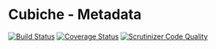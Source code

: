 # Cubiche - Metadata
[![Build Status](https://travis-ci.org/cubiche/metadata.svg?branch=master)](https://travis-ci.org/cubiche/metadata) [![Coverage Status](https://coveralls.io/repos/github/cubiche/metadata/badge.svg?branch=master)](https://coveralls.io/github/cubiche/metadata?branch=master) [![Scrutinizer Code Quality](https://scrutinizer-ci.com/g/cubiche/metadata/badges/quality-score.png?b=master)](https://scrutinizer-ci.com/g/cubiche/metadata/?branch=master) 
